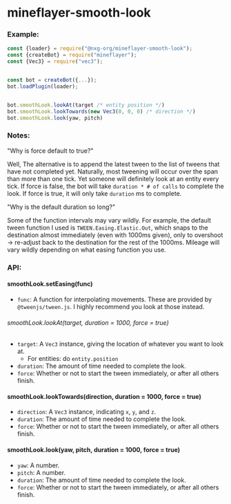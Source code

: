# mineflayer-smooth-look


### Example:
```js
const {loader} = require("@nxg-org/mineflayer-smooth-look");
const {createBot} = require("mineflayer");
const {Vec3} = require("vec3");


const bot = createBot({...});
bot.loadPlugin(loader);


bot.smoothLook.lookAt(target /* entity position */)
bot.smoothLook.lookTowards(new Vec3(0, 0, 0) /* direction */)
bot.smoothLook.look(yaw, pitch)
```



### Notes:

"Why is force default to true?"

Well, The alternative is to append the latest tween to the list of tweens that have not completed yet. Naturally, most tweening will occur over the span than more than one tick. Yet someone will definitely look at an entity every tick. If force is false, the bot will take `duration * # of calls` to complete the look. If force is true, it will only take `duration` ms to complete.

"Why is the default duration so long?"

Some of the function intervals may vary wildly. For example, the default tween function I used is `TWEEN.Easing.Elastic.Out`, which snaps to the destination almost immediately (even with 1000ms given), only to overshoot -> re-adjust back to the destination for the rest of the 1000ms. Mileage will vary wildly depending on what easing function you use.


### API:


#### smoothLook.setEasing(func)
- `func`: A function for interpolating movements. These are provided by `@tweenjs/tween.js`. 
I highly recommend you look at those instead.



###### smoothLook.lookAt(target, duration = 1000, force = true)
- `target`: A `Vec3` instance,  giving the location of whatever you want to look at.
    - For entities: do `entity.position`
- `duration`: The amount of time needed to complete the look.
- `force`: Whether or not to start the tween immediately, or after all others finish.


#### smoothLook.lookTowards(direction, duration = 1000, force = true)
- `direction`: A `Vec3` instance, indicating `x`, `y`, and `z`.
- `duration`: The amount of time needed to complete the look.
- `force`: Whether or not to start the tween immediately, or after all others finish.


#### smoothLook.look(yaw, pitch, duration = 1000, force = true)
- `yaw`: A number.
- `pitch`: A number.
- `duration`: The amount of time needed to complete the look.
- `force`: Whether or not to start the tween immediately, or after all others finish.



